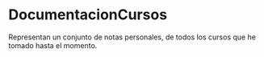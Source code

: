 # DocumentacionCursos
Representan un conjunto de notas personales, de todos los cursos que he tomado hasta el momento.
